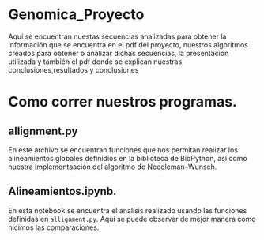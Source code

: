 # Genomica_Proyecto

Aquí se encuentran nuestas secuencias analizadas para obtener la información que se encuentra en el pdf del proyecto, nuestros algoritmos creados para obtener o analizar dichas secuencias, la presentación utilizada y también el pdf donde se explican nuestras conclusiones,resultados y conclusiones


# Como correr nuestros programas.

## allignment.py

En este archivo se encuentran funciones que nos permitan realizar los alineamientos globales
definidios en la biblioteca de BioPython, así como nuestra implementaación del algoritmo de 
Needleman–Wunsch.

## Alineamientos.ipynb.

En esta notebook se encuentra el analísis realizado usando las funciones definidas en `allignment.py`. Aquí se puede observar de mejor manera como hicimos las comparaciones.
